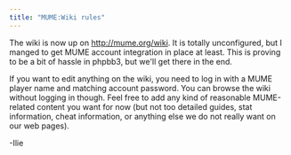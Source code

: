 ```yaml
---
title: "MUME:Wiki rules"
---
```


The wiki is now up on <http://mume.org/wiki>. It is totally
unconfigured, but I manged to get MUME account integration in place at
least. This is proving to be a bit of hassle in phpbb3, but we'll get
there in the end.

If you want to edit anything on the wiki, you need to log in with a MUME
player name and matching account password. You can browse the wiki
without logging in though. Feel free to add any kind of reasonable
MUME-related content you want for now (but not too detailed guides, stat
information, cheat information, or anything else we do not really want
on our web pages).

-Ilie